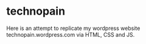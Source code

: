 # technopain
Here is an attempt to replicate my wordpress website technopain.wordpress.com via HTML, CSS and JS.
